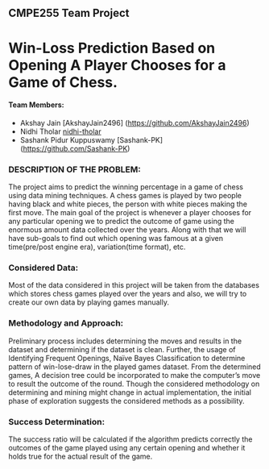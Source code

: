 ## CMPE255 Team Project

# Win-Loss Prediction Based on Opening A Player Chooses for a Game of Chess.

#### Team Members:

* Akshay Jain [AkshayJain2496] (https://github.com/AkshayJain2496)
* Nidhi Tholar [nidhi-tholar](https://github.com/nidhi-tholar)
* Sashank Pidur Kuppuswamy [Sashank-PK] (https://github.com/Sashank-PK)

### DESCRIPTION OF THE PROBLEM:
The project aims to predict the winning percentage in a game of chess using data mining techniques. A chess games is played by two people having black and white pieces, the person with white pieces making the first move. The main goal of the project is whenever a player chooses for any particular opening we to predict the outcome of game using the enormous amount data collected over the years. Along with that we will have sub-goals to find out which opening was famous at a given time(pre/post engine era), variation(time format), etc.

### Considered Data:
Most of the data considered in this project will be taken from the databases which stores chess games played over the years and also, we will try to create our own data by playing games manually. 

### Methodology and Approach:
Preliminary process includes determining the moves and results in the dataset and determining if the dataset is clean. Further, the usage of Identifying Frequent Openings, Naïve Bayes Classification to determine pattern of win-lose-draw in the played games dataset. From the determined games, A decision tree could be incorporated to make the computer’s move to result the outcome of the round. Though the considered methodology on determining and mining might change in actual implementation, the initial phase of exploration suggests the considered methods as a possibility.

### Success Determination:
The success ratio will be calculated if the algorithm predicts correctly the outcomes of the game played using any certain opening and whether it holds true for the actual result of the game.
